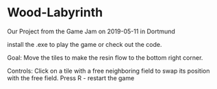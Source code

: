 # Wood-Labyrinth
Our Project from the Game Jam on 2019-05-11 in Dortmund

install the .exe to play the game or check out the code.

Goal: 
Move the tiles to make the resin flow to the bottom right corner.

Controls:
Click on a tile with a free neighboring field to swap its position with the free field.
Press R - restart the game
